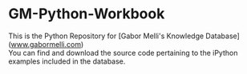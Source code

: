 # GM-Python-Workbook
This is the Python Repository for [Gabor Melli's Knowledge Database] (www.gabormelli.com)  
You can find and download the source code pertaining to the iPython examples included in the database.